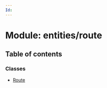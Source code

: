 ```yaml
---
Id: 
---
```


# Module: entities/route

## Table of contents

### Classes

- [Route](../classes/entities_route.route.md)
